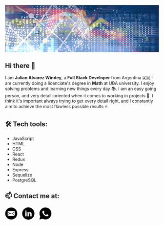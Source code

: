<img src="/banner.jpg" />

## Hi there 👋

I am __Julian Alvarez Windey__, a __Full Stack Developer__ from Argentina 🇦🇷. I am currently doing a licenciate's degree in __Math__ at UBA university. I enjoy solving problems and learning new things every day 📚. I am an easy going person, and very detail-oriented when it comes to working in projects 🧐. I think it's important always trying to get every detail right, and I constantly aim to achieve the most flawless possible results ⚡.

## 🛠️ Tech tools:

- JavaScript
- HTML
- CSS
- React
- Redux
- Node
- Express
- Sequelize
- PostgreSQL

## 📫 Contact me at:

[<img src="mail.svg" width="40" />](mailto:jralvarezwindey@gmail.com) &nbsp;&nbsp;
[<img src="linkedin.svg" width="40" />](https://www.linkedin.com/in/jralvarezwindey/) &nbsp;&nbsp;
[<img src="whatsapp.svg" width="40" />](https://api.whatsapp.com/send?phone=5491136108552)
